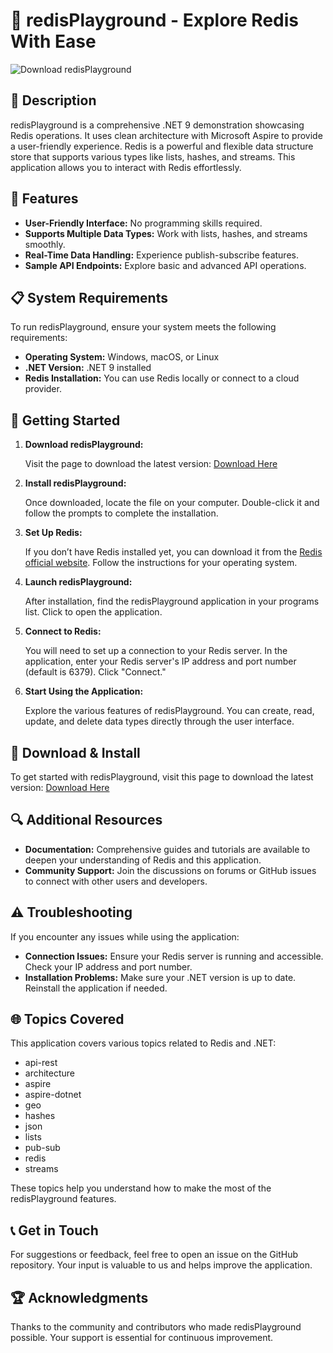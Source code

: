 # 🚀 redisPlayground - Explore Redis With Ease

![Download redisPlayground](https://img.shields.io/badge/Download-redisPlayground-brightgreen)

## 📖 Description

redisPlayground is a comprehensive .NET 9 demonstration showcasing Redis operations. It uses clean architecture with Microsoft Aspire to provide a user-friendly experience. Redis is a powerful and flexible data structure store that supports various types like lists, hashes, and streams. This application allows you to interact with Redis effortlessly.

## 🔧 Features

- **User-Friendly Interface:** No programming skills required.
- **Supports Multiple Data Types:** Work with lists, hashes, and streams smoothly.
- **Real-Time Data Handling:** Experience publish-subscribe features.
- **Sample API Endpoints:** Explore basic and advanced API operations.

## 📋 System Requirements

To run redisPlayground, ensure your system meets the following requirements:

- **Operating System:** Windows, macOS, or Linux
- **.NET Version:** .NET 9 installed
- **Redis Installation:** You can use Redis locally or connect to a cloud provider.

## 🚀 Getting Started

1. **Download redisPlayground:**
   
   Visit the page to download the latest version: [Download Here](https://github.com/hsnnN0/redisPlayground/releases)

2. **Install redisPlayground:**

   Once downloaded, locate the file on your computer. Double-click it and follow the prompts to complete the installation.

3. **Set Up Redis:**

   If you don’t have Redis installed yet, you can download it from the [Redis official website](https://redis.io/download). Follow the instructions for your operating system.

4. **Launch redisPlayground:**

   After installation, find the redisPlayground application in your programs list. Click to open the application.

5. **Connect to Redis:**

   You will need to set up a connection to your Redis server. In the application, enter your Redis server's IP address and port number (default is 6379). Click "Connect."

6. **Start Using the Application:**

   Explore the various features of redisPlayground. You can create, read, update, and delete data types directly through the user interface.

## 💾 Download & Install

To get started with redisPlayground, visit this page to download the latest version: [Download Here](https://github.com/hsnnN0/redisPlayground/releases)

## 🔍 Additional Resources

- **Documentation:** Comprehensive guides and tutorials are available to deepen your understanding of Redis and this application.
- **Community Support:** Join the discussions on forums or GitHub issues to connect with other users and developers.

## ⚠️ Troubleshooting

If you encounter any issues while using the application:

- **Connection Issues:** Ensure your Redis server is running and accessible. Check your IP address and port number.
- **Installation Problems:** Make sure your .NET version is up to date. Reinstall the application if needed.

## 🌐 Topics Covered

This application covers various topics related to Redis and .NET:

- api-rest
- architecture
- aspire
- aspire-dotnet
- geo
- hashes
- json
- lists
- pub-sub
- redis
- streams

These topics help you understand how to make the most of the redisPlayground features.

## 📞 Get in Touch

For suggestions or feedback, feel free to open an issue on the GitHub repository. Your input is valuable to us and helps improve the application.

## 🏆 Acknowledgments

Thanks to the community and contributors who made redisPlayground possible. Your support is essential for continuous improvement.